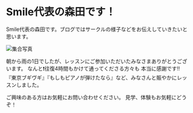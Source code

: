 # Smile代表の森田です！

Smile代表の森田です。ブログではサークルの様子などをお伝えしていきたいと思います。

![集合写真](https://storage.googleapis.com/smile-blog/2024-04-24/S__5341209.webp)

朝から雨の1日でしたが、レッスンにご参加いただいたみなさまありがとうございます。
なんと❗️往復4時間もかけて通ってくださる方々も
本当に感謝です‼
『東京ブギヴギ』『もしもピアノが弾けたなら』など、みなさんと賑やかにレッスンしました。

ご興味のある方はお気軽にお問い合わせください。
見学、体験もお気軽にどうぞ！
